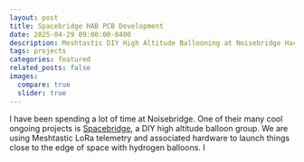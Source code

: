 ```yaml
---
layout: post
title: Spacebridge HAB PCB Development
date: 2025-04-29 09:00:00-0400
description: Meshtastic DIY High Altitude Ballooning at Noisebridge Hackerspace
tags: projects
categories: featured
related_posts: false
images:
  compare: true
  slider: true
---
```


I have been spending a lot of time at Noisebridge. One of their many cool ongoing projects is <a href="https://www.noisebridge.net/wiki/Spacebridge:_The_Next_Generation">Spacebridge</a>, a DIY high altitude balloon group. We are using Meshtastic LoRa telemetry and associated hardware to launch things close to the edge of space with hydrogen balloons. I 
